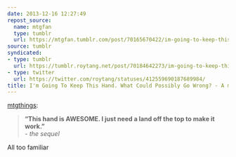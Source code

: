 ```yaml
---
date: 2013-12-16 12:27:49
repost_source:
  name: mtgfan
  type: tumblr
  url: https://mtgfan.tumblr.com/post/70165670422/im-going-to-keep-this-hand-what-could-possibly
source: tumblr
syndicated:
- type: tumblr
  url: https://tumblr.roytang.net/post/70184642273/im-going-to-keep-this-hand-what-could-possibly
- type: twitter
  url: https://twitter.com/roytang/statuses/412559690187689984/
title: I'm Going To Keep This Hand. What Could Possibly Go Wrong? - A memoire
---
```


<p><a class="tumblr_blog" href="http://mtgthings.com/post/70173216411/im-going-to-keep-this-hand-what-could-possibly-go">mtgthings</a>:</p>
<blockquote>
<p><strong>&ldquo;This hand is AWESOME. I just need a land off the top to make it work.&rdquo;</strong><br/><em>- the sequel</em></p>
</blockquote>
<p>All too familiar</p>